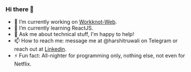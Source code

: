 ### Hi there 👋

<!--
**HarshitRuwali/HarshitRuwali** is a ✨ _special_ ✨ repository because its `README.md` (this file) appears on your GitHub profile.
- 👯 I’m looking to collaborate on ...
- 🤔 I’m looking for help with ...
- 😄 Pronouns: ... 
Here are some ideas to get you started:
-->
- 🔭 I’m currently working on [Workknot-Web](https://github.com/WorkKnot/Workknot-Web).
- 🌱 I’m currently learning ReactJS.
- 💬 Ask me about technical stuff, I'm happy to help!
- 📫 How to reach me: message me at @harshitruwali on Telegram or reach out at [Linkedin](http://linkedin.com/in/harshitruwali/).
- ⚡ Fun fact: All-nighter for programming only, nothing else, not even for Netflix.
